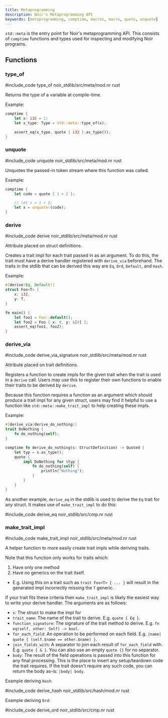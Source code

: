```yaml
---
title: Metaprogramming
description: Noir's Metaprogramming API
keywords: [metaprogramming, comptime, macros, macro, quote, unquote]
---
```


`std::meta` is the entry point for Noir's metaprogramming API. This consists of `comptime` functions
and types used for inspecting and modifying Noir programs.

## Functions

### type_of

#include_code type_of noir_stdlib/src/meta/mod.nr rust

Returns the type of a variable at compile-time.

Example:
```rust
comptime {
    let x: i32 = 1;
    let x_type: Type = std::meta::type_of(x);

    assert_eq(x_type, quote { i32 }.as_type());
}
```

### unquote

#include_code unquote noir_stdlib/src/meta/mod.nr rust

Unquotes the passed-in token stream where this function was called.

Example:
```rust
comptime {
    let code = quote { 1 + 2 };

    // let x = 1 + 2;
    let x = unquote!(code);
}
```

### derive

#include_code derive noir_stdlib/src/meta/mod.nr rust

Attribute placed on struct definitions.

Creates a trait impl for each trait passed in as an argument.
To do this, the trait must have a derive handler registered
with `derive_via` beforehand. The traits in the stdlib that
can be derived this way are `Eq`, `Ord`, `Default`, and `Hash`.

Example:
```rust
#[derive(Eq, Default)]
struct Foo<T> {
    x: i32,
    y: T,
}

fn main() {
    let foo1 = Foo::default();
    let foo2 = Foo { x: 0, y: &[0] };
    assert_eq(foo1, foo2);
}
```

### derive_via

#include_code derive_via_signature noir_stdlib/src/meta/mod.nr rust

Attribute placed on trait definitions.

Registers a function to create impls for the given trait
when the trait is used in a `derive` call. Users may use
this to register their own functions to enable their traits
to be derived by `derive`.

Because this function requires a function as an argument which
should produce a trait impl for any given struct, users may find
it helpful to use a function like `std::meta::make_trait_impl` to
help creating these impls.

Example:
```rust
#[derive_via(derive_do_nothing)]
trait DoNothing {
    fn do_nothing(self);
}

comptime fn derive_do_nothing(s: StructDefinition) -> Quoted {
    let typ = s.as_type();
    quote {
        impl DoNothing for $typ {
            fn do_nothing(self) {
                println("Nothing");
            }
        }
    }
}
```

As another example, `derive_eq` in the stdlib is used to derive the `Eq`
trait for any struct. It makes use of `make_trait_impl` to do this:

#include_code derive_eq noir_stdlib/src/cmp.nr rust

### make_trait_impl

#include_code make_trait_impl noir_stdlib/src/meta/mod.nr rust

A helper function to more easily create trait impls while deriving traits.

Note that this function only works for traits which:
1. Have only one method
2. Have no generics on the trait itself.
  - E.g. Using this on a trait such as `trait Foo<T> { ... }` will result in the
    generated impl incorrectly missing the `T` generic.

If your trait fits these criteria then `make_trait_impl` is likely the easiest
way to write your derive handler. The arguments are as follows:

- `s`: The struct to make the impl for
- `trait_name`: The name of the trait to derive. E.g. `quote { Eq }`.
- `function_signature`: The signature of the trait method to derive. E.g. `fn eq(self, other: Self) -> bool`.
- `for_each_field`: An operation to be performed on each field. E.g. `|name| quote { (self.$name == other.$name) }`.
- `join_fields_with`: A separator to join each result of `for_each_field` with.
  E.g. `quote { & }`. You can also use an empty `quote {}` for no separator.
- `body`: The result of the field operations is passed into this function for any final processing.
  This is the place to insert any setup/teardown code the trait requires. If the trait doesn't require
  any such code, you can return the body as-is: `|body| body`.

Example deriving `Hash`:

#include_code derive_hash noir_stdlib/src/hash/mod.nr rust

Example deriving `Ord`:

#include_code derive_ord noir_stdlib/src/cmp.nr rust
